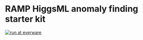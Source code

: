 
# RAMP HiggsML anomaly finding starter kit

[![run at everware](https://img.shields.io/badge/run%20me-@everware-blue.svg?style=flat)](https://everware.rep.school.yandex.net/hub/oauth_login?repourl=https://github.com/yandexdataschool/RAMP_HiggsML_starterkit.git)
